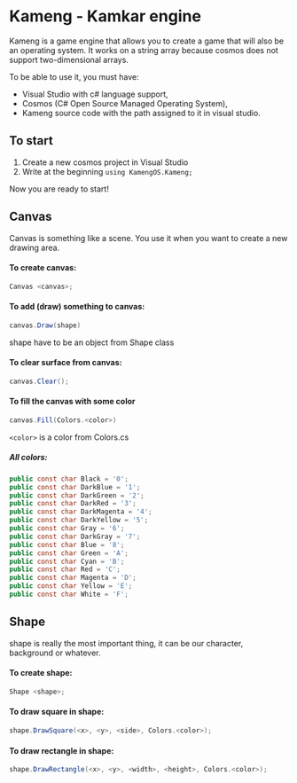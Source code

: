 # Kameng - Kamkar engine
Kameng is a game engine that allows you to create a game that will also be an operating system. It works on a string array because cosmos does not support two-dimensional arrays.

To be able to use it, you must have:
-  Visual Studio with c# language support,
- Cosmos (C# Open Source Managed Operating System),
- Kameng source code with the path assigned to it in visual studio.

## To start
1. Create a new cosmos project in Visual Studio
2. Write at the beginning `using KamengOS.Kameng;`

Now you are ready to start!

## Canvas
Canvas is something like a scene. You use it when you want to create a new drawing area.

#### To create canvas:
```cs
Canvas <canvas>;
```

#### To add (draw) something to canvas:
```cs
canvas.Draw(shape)
```
shape have to be an object from Shape class

#### To clear surface from canvas:
```cs
canvas.Clear();
```

#### To fill the canvas with some color
```cs
canvas.Fill(Colors.<color>)
```

`<color>` is a color from Colors.cs
##### All colors:
```cs
public const char Black = '0';
public const char DarkBlue = '1';
public const char DarkGreen = '2';
public const char DarkRed = '3';
public const char DarkMagenta = '4';
public const char DarkYellow = '5';
public const char Gray = '6';
public const char DarkGray = '7';
public const char Blue = '8';
public const char Green = 'A';
public const char Cyan = 'B';
public const char Red = 'C';
public const char Magenta = 'D';
public const char Yellow = 'E';
public const char White = 'F';
```

## Shape
shape is really the most important thing, it can be our character, background or whatever.

#### To create shape:
```cs
Shape <shape>;
```

#### To draw square in shape:
```cs
shape.DrawSquare(<x>, <y>, <side>, Colors.<color>);
```

#### To draw rectangle in shape:
```cs
shape.DrawRectangle(<x>, <y>, <width>, <height>, Colors.<color>);
```

